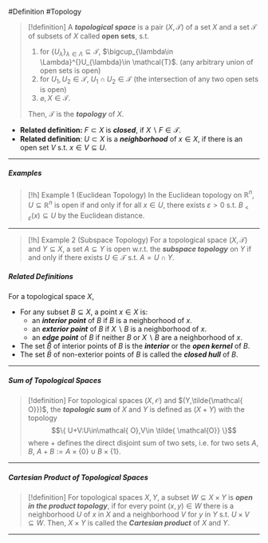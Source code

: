 #Definition #Topology

> [!definition]
> A ***topological space*** is a pair $(X,\mathcal{T})$ of a set $X$ and a set $\mathcal{ T}$ of subsets of $X$ called **open sets**, s.t.
> 1. for $\{ U_{\lambda} \}_{\lambda\in \Lambda}\subseteq \mathcal{T}$, $\bigcup_{\lambda\in \Lambda}^{}U_{\lambda}\in \mathcal{T}$. (any arbitrary union of open sets is open)
> 2. for $U_{1},U_{2}\in\mathcal{T}$, $U_{1}\cap U_{2}\in \mathcal{T}$ (the intersection of any two open sets is open)
> 4. $\varnothing,X\in \mathcal{T}$.
> 
> Then, $\mathcal{T}$ is the ***topology*** of $X$. 

- **Related definition:** $F \subset X$ is ***closed***, if $X \backslash F\in \mathcal{T}$.
- **Related definition**: $U \subset X$ is a ***neighborhood*** of $x\in X$, if there is an open set $V$ s.t. $x\in V \subseteq U$.
---
##### Examples
> [!h] Example 1 (Euclidean Topology)
> In the Euclidean topology on $\mathbb{R}^n$, $U\subseteq \mathbb{R}^n$ is open if and only if for all $x\in U$, there exists $\varepsilon>0$ s.t. $B_{<\varepsilon}(x)\subseteq U$ by the Euclidean distance.
---
> [!h] Example 2 (Subspace Topology)
> For a topological space $(X,\mathcal{T})$ and $Y\subseteq X$, a set $A\subseteq Y$ is open w.r.t. the ***subspace topology*** on $Y$ if and only if there exists $U\in \mathcal{T}$ s.t. $A=U\cap Y$.

##### Related Definitions
For a topological space $X$,

- For any subset $B\subseteq X$, a point $x\in X$ is:
  - an ***interior point*** of $B$ if $B$ is a neighborhood of $x$.
  - an ***exterior point*** of $B$ if $X\backslash B$ is a neighborhood of $x$.
  - an ***edge point*** of $B$ if neither $B$ or $X\backslash B$ are a neighborhood of $x$.
- The set $\mathring{B}$ of interior points of $B$ is the ***interior*** or the ***open kernel*** of $B$.
- The set $\bar{B}$ of non-exterior points of $B$ is called the ***closed hull*** of $B$.
---
##### Sum of Topological Spaces
> [!definition]
> For topological spaces $(X,\mathcal{ O})$ and $(Y,\tilde{\mathcal{ O}})$, the ***topologic sum*** of $X$ and $Y$ is defined as $(X+Y)$ with the topology $$\{  U+V:U\in\mathcal{ O},V\in \tilde{ \mathcal{O}} \}$$
> where $+$ defines the direct disjoint sum of two sets, i.e. for two sets $A,B$, $A+B:= A\times \{ 0 \}\cup B\times \{ 1 \}$.
---
##### Cartesian Product of Topological Spaces
> [!definition]
> For topological spaces $X,Y$, a subset $W \subseteq X\times Y$ is ***open in the product topology***, if for every point $(x,y)\in W$ there is a neighborhood $U$ of $x$ in $X$ and a neighborhood $V$ for $y$ in $Y$ s.t. $U\times V\subseteq W$. Then, $X\times Y$ is called the ***Cartesian product*** of $X$ and $Y$.
---
